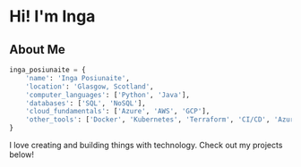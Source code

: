 # Hi! I'm Inga

## About Me

```python
inga_posiunaite = {
    'name': 'Inga Posiunaite',
    'location': 'Glasgow, Scotland',
    'computer_languages': ['Python', 'Java'],
    'databases': ['SQL', 'NoSQL'],
    'cloud_fundamentals': ['Azure', 'AWS', 'GCP'],
    'other_tools': ['Docker', 'Kubernetes', 'Terraform', 'CI/CD', 'Azure DevOps', 'Linux', 'BASH & PowerShell', 'Agile', 'SDLC', '.NET'],
}
```

I love creating and building things with technology. Check out my projects below! 


